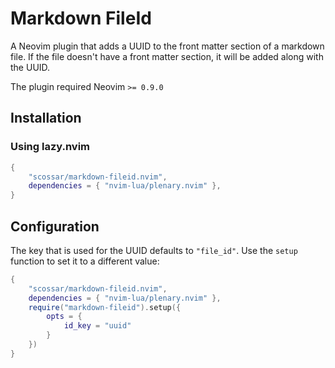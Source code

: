 # Markdown FileId

A Neovim plugin that adds a UUID to the front matter section of a markdown file. If the file doesn't have a front matter section, it will be added along with the UUID.

The plugin required Neovim `>= 0.9.0`

## Installation

### Using lazy.nvim

```lua
{
    "scossar/markdown-fileid.nvim",
    dependencies = { "nvim-lua/plenary.nvim" },
}
```

## Configuration

The key that is used for the UUID defaults to `"file_id"`. Use the `setup` function to set it to a different value:

```lua
{
    "scossar/markdown-fileid.nvim",
    dependencies = { "nvim-lua/plenary.nvim" },
    require("markdown-fileid").setup({
        opts = {
            id_key = "uuid"
        }
    })
}

```
